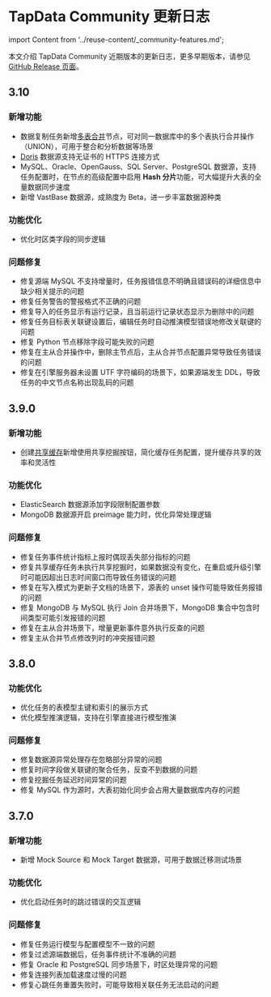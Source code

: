 # TapData Community 更新日志

import Content from '../reuse-content/_community-features.md';

<Content />

本文介绍 TapData Community 近期版本的更新日志，更多早期版本，请参见 [GitHub Release 页面](https://github.com/tapdata/tapdata/releases)。

## 3.10

### 新增功能

- 数据复制任务新增[多表合并](../user-guide/data-pipeline/copy-data/process-node#union-node)节点，可对同一数据库中的多个表执行合并操作（UNION），可用于整合和分析数据等场景
- [Doris](../prerequisites/warehouses-and-lake/doris.md) 数据源支持无证书的 HTTPS 连接方式
- MySQL、Oracle、OpenGauss、SQL Server、PostgreSQL 数据源，支持任务配置时，在节点的高级配置中启用 **Hash 分片**功能，可大幅提升大表的全量数据同步速度
- 新增 VastBase 数据源，成熟度为 Beta，进一步丰富数据源种类

### 功能优化

- 优化时区类字段的同步逻辑

### 问题修复

- 修复源端 MySQL 不支持增量时，任务报错信息不明确且错误码的详细信息中缺少相关提示的问题
- 修复任务警告的警报格式不正确的问题
- 修复导入的任务显示有运行记录，且当前运行记录状态显示为删除中的问题
- 修复任务目标表关联键设置后，编辑任务时自动推演模型错误地修改关联键的问题
- 修复 Python 节点移除字段可能失败的问题
- 修复在主从合并操作中，删除主节点后，主从合并节点配置异常导致任务错误的问题
- 修复在引擎服务器未设置 UTF 字符编码的场景下，如果源端发生 DDL，导致任务的中文节点名称出现乱码的问题

## 3.9.0

### 新增功能

* 创建[共享缓存](../user-guide/advanced-settings/share-cache.md)新增使用共享挖掘按钮，简化缓存任务配置，提升缓存共享的效率和灵活性

### 功能优化

* ElasticSearch 数据源添加字段限制配置参数
* MongoDB 数据源开启 preimage 能力时，优化异常处理逻辑

### 问题修复

- 修复任务事件统计指标上报时偶现丢失部分指标的问题
- 修复共享缓存任务未执行共享挖掘时，如果数据没有变化，在重启或升级引擎时可能因超出日志时间窗口而导致任务错误的问题
- 修复在写入模式为更新子文档的场景下，源表的 unset 操作可能导致任务报错的问题
- 修复 MongoDB 与 MySQL 执行 Join 合并场景下，MongoDB 集合中包含时间类型可能引发报错的问题
- 修复在主从合并场景下，增量更新事件意外执行反查的问题
- 修复主从合并节点修改列时的冲突报错问题

## 3.8.0

### 功能优化

* 优化任务的表模型主键和索引的展示方式
* 优化模型推演逻辑，支持在引擎直接进行模型推演

### 问题修复

* 修复数据源异常处理存在忽略部分异常的问题
* 修复时间字段做关联键的聚合任务，反查不到数据的问题
* 修复挖掘任务延迟时间异常的问题
* 修复 MySQL 作为源时，大表初始化同步会占用大量数据库内存的问题

## 3.7.0

### 新增功能

* 新增 Mock Source 和 Mock Target 数据源，可用于数据迁移测试场景

### 功能优化

* 优化启动任务时的跳过错误的交互逻辑

### 问题修复

* 修复任务运行模型与配置模型不一致的问题
* 修复过滤源端数据后，任务事件统计不准确的问题
* 修复 Oracle 和 PostgreSQL 同步场景下，时区处理异常的问题
* 修复连接列表加载速度过慢的问题
* 修复心跳任务重置失败时，可能导致相关联任务无法启动的问题